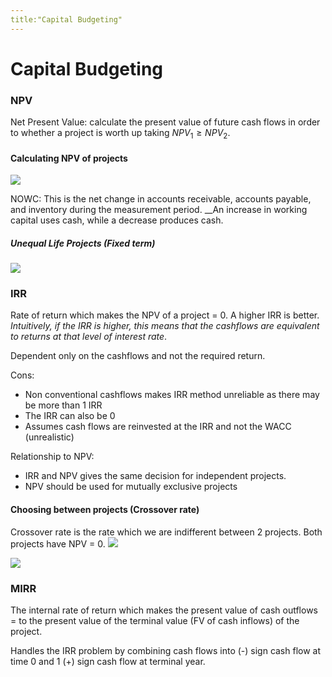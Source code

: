 ```yaml
---
title:"Capital Budgeting"
---
```

# Capital Budgeting
### NPV
Net Present Value: calculate the present value of future cash flows in order to whether a project is worth up taking $NPV_1\ge NPV_2$.
#### Calculating NPV of projects
![](https://i.imgur.com/uUxld68.png)

NOWC: This is the net change in accounts receivable, accounts payable, and inventory during the measurement period. __An increase in working capital uses cash, while a decrease produces cash.

##### Unequal Life Projects (Fixed term)
![](https://i.imgur.com/SzNjylJ.png)

### IRR
Rate of return which makes the NPV of a project = 0.
A higher IRR is better. _Intuitively, if the IRR is higher, this means that the cashflows are equivalent to returns at that level of interest rate_.

Dependent only on the cashflows and not the required return.

Cons:
- Non conventional cashflows makes IRR method unreliable as there may be more than 1 IRR
- The IRR can also be 0
- Assumes cash flows are reinvested at the IRR and not the WACC (unrealistic)

Relationship to NPV:
- IRR and NPV gives the same decision for independent projects. 
- NPV should be used for mutually exclusive projects
#### Choosing between projects (Crossover rate)
Crossover rate is the rate which we are indifferent between 2 projects. Both projects have NPV = 0.
![](https://i.imgur.com/xm8fOc6.png)

![](https://i.imgur.com/rKrB9Lp.png)

### MIRR
The internal rate of return which makes the present value of cash outflows = to the present value of the terminal value (FV of cash inflows) of the project.

Handles the IRR problem by combining cash flows into (-) sign cash flow at time 0 and 1 (+) sign cash flow at terminal year.

